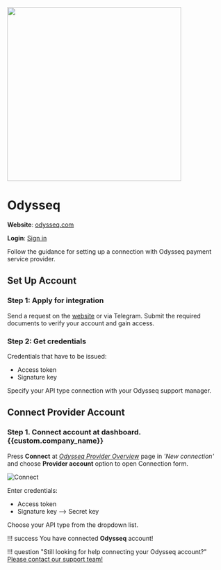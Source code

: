 <img src="https://static.openfintech.io/payment_providers/odysseq/logo.svg?w=400" width="400px" >

# Odysseq

**Website**: [odysseq.com](https://odysseq.com/)

**Login**: [Sign in](https://odysseq.com/user/sign-in/login)

Follow the guidance for setting up a connection with Odysseq payment service provider.

## Set Up Account

### Step 1: Apply for integration

Send a request on the [website](https://odysseq.com/) or via Telegram. Submit the required documents to verify your account and gain access.

### Step 2: Get credentials

Credentials that have to be issued:

* Access token
* Signature key

Specify your API type connection with your Odysseq support manager.

## Connect Provider Account

### Step 1. Connect account at dashboard.{{custom.company_name}}

Press **Connect** at [*Odysseq Provider Overview*]({{custom.dashboard_base_url}}connect-directory/payment-providers/odysseq/general) page in *'New connection'* and choose **Provider account** option to open Connection form.

![Connect](images/provider-account.png)

Enter credentials:

* Access token
* Signature key --> Secret key

Choose your API type from the dropdown list.

!!! success
    You have connected **Odysseq** account!

!!! question "Still looking for help connecting your Odysseq account?"
    [Please contact our support team!](mailto:{{custom.support_email}})
